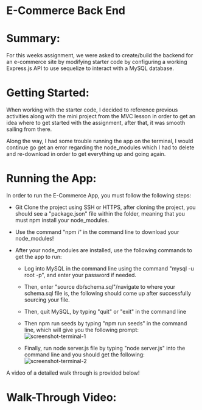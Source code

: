 # E-Commerce Back End

# Summary: 
For this weeks assignment, we were asked to create/build the backend for an e-commerce site by modifying starter code by configuring a working Express.js API to use sequelize to interact with a MySQL database. 


# Getting Started:
When working with the starter code, I decided to reference previous activities along with the mini project from the MVC lesson in order to get an idea where to get started with the assignment, after that, it was smooth sailing from there. 

Along the way, I had some trouble running the app on the terminal, I would continue go get an error regarding the node_modules which I had to delete and re-download in order to get everything up and going again.



# Running the App:
In order to run the E-Commerce App, you must follow the following steps:

- Git Clone the project using SSH or HTTPS, after cloning the project, you should see a "package.json" file within the folder, meaning that  you must npm install your node_modules.

- Use the command "npm i" in the command line to download your node_modules!

- After your node_modules are installed, use the following commands to get the app to run:
    - Log into MySQL in the command line using the command "mysql -u root -p", and enter your password if needed.
    - Then, enter "source db/schema.sql"/navigate to where your schema.sql file is, the following should come up after successfully sourcing your file. 
    - Then, quit MySQL, by typing "quit" or "exit" in the command line
    - Then npm run seeds by typing "npm run seeds" in the command line, which will give you the following prompt:
![screenshot-terminal-1](https://user-images.githubusercontent.com/87496972/140557492-621b4757-d1c1-4ec3-9ce6-9008e8ec9d8b.png)

   - Finally, run node server.js file by typing "node server.js" into the command line and you should get the following:
![screenshot-terminal-2](https://user-images.githubusercontent.com/87496972/140557531-17f82481-17b3-49fc-a00d-e1680cd77592.png)

A video of a detailed walk through is provided below!


# Walk-Through Video:
